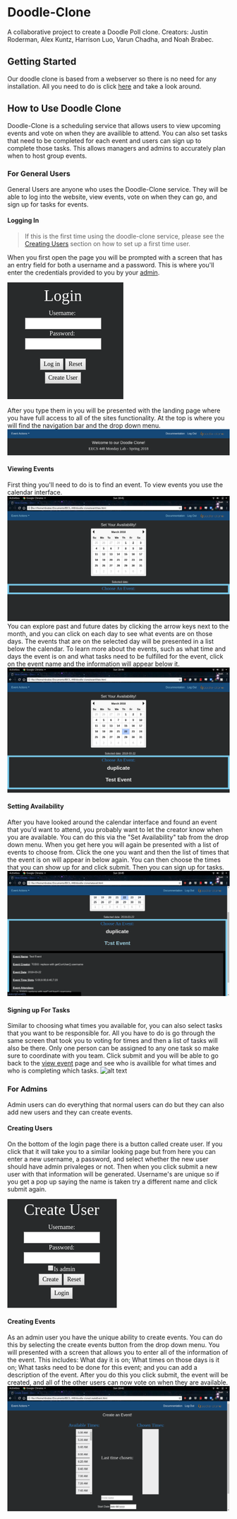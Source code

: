 <a name="top"></a>
# Doodle-Clone
A collaborative project to create a Doodle Poll clone. 
Creators: Justin Roderman, Alex Kuntz, Harrison Luo, Varun Chadha, and Noah Brabec.

## Getting Started
Our doodle clone is based from a webserver so there is no need for any installation. All you need to do is click [here](#someweblink) and take a look around. 

## How to Use Doodle Clone
Doodle-Clone is a scheduling service that allows users to view upcoming events and vote on when they are availible to attend. You can also set tasks that need to be completed for each event and users can sign up to complete those tasks. This allows managers and admins to accurately plan when to host group events. 

### For General Users
General Users are anyone who uses the Doodle-Clone service. They will be able to log into the website, view events, vote on when they can go, and sign up for tasks for events. 

#### <a name="loggingIn"></a>Logging In
> If this is the first time using the doodle-clone service, please see the [Creating Users](#createUser) section on how to set up a first time user.

When you first open the page you will be prompted with a screen that has an entry field for both a username and a password. This is where you'll enter the credentials provided to you by your [admin](#admin).

![Alt text][loginScreen]

After you type them in you will be presented with the landing page where you have full access to all of the sites functionality. At the top is where you will find the navigation bar and the drop down menu. 
![alt text][landingPage]

#### <a name="viewing"></a>Viewing Events
First thing you'll need to do is to find an event. To view events you use the calendar interface.
![alt text][calendarPage]
You can explore past and future dates by clicking the arrow keys next to the month, and you can click on each day to see what events are on those days. The events that are on the selected day will be presented in a list below the calendar. To learn more about the events, such as what time and days the event is on and what tasks need to be fulfilled for the event, click on the event name and the information will appear below it. 
![alt text][eventInfo]

#### <a name="availibility"></a>Setting Availability 
After you have looked around the calendar interface and found an event that you'd want to attend, you probably want to let the creator know when you are available. You can do this via the "Set Availability" tab from the drop down menu. When you get here you will again be presented with a list of events to choose from. Click the one you want and then the list of times that the event is on will appear in below again. You can then choose the times that you can show up for and click submit. Then you can sign up for tasks.  
![alt text][votingScreen]

#### <a name="tasks"></a>Signing up For Tasks
Similar to choosing what times you available for, you can also select tasks that you want to be responsible for. All you have to do is go through the same screen that took you to voting for times and then a list of tasks will also be there. Only one person can be assigned to any one task so make sure to coordinate with you team. Click submit and you will be able to go back to the [view event](#viewing) page and see who is availible for what times and who is completing which tasks. 
![alt text][taskScreen]

### <a name="admin"></a>For Admins
Admin users can do everything that normal users can do but they can also add new users and they can create events. 
#### <a name="createUser"></a>Creating Users
On the bottom of the login page there is a button called create user. If you click that it will take you to a similar looking page but from here you can enter a new username, a password, and select whether the new user should have admin privaleges or not. Then when you click submit a new user with that information will be generated. Username's are unique so if you get a pop up saying the name is taken try a different name and click submit again. 

![alt text][creatingUserScreen]

#### <a name="createEvent"></a>Creating Events
As an admin user you have the unique ability to create events. You can do this by selecting the create events button from the drop down menu. You will presented with a screen that allows you to enter all of the information of the event. This includes: What day it is on; What times on those days is it on; What tasks need to be done for this event; and you can add a description of the event. After you do this you click submit, the event will be created, and all of the other users can now vote on when they are available. 
![alt text][creatingEventScreen]


[landingPage]: resources/readmePics/menuBar.png
[loginScreen]: resources/readmePics/loginScreen.png
[eventInfo]: resources/readmePics/calendarSelected.png
[votingScreen]: resources/readmePics/selectingEvent.png
[taskScreen]: file/path/here.png
[creatingUserScreen]: resources/readmePics/createUser.png
[creatingEventScreen]: resources/readmePics/createEventScreen.png
[calendarPage]: resources/readmePics/viewEventScreen.png
